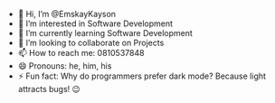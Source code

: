 - 👋 Hi, I’m @EmskayKayson
- 👀 I’m interested in Software Development 
- 🌱 I’m currently learning Software Development
- 💞️ I’m looking to collaborate on Projects
- 📫 How to reach me: 0810537848
- 😄 Pronouns: he, him, his
- ⚡ Fun fact: Why do programmers prefer dark mode? Because light attracts bugs! 😉


<!---
EmskayKayson/EmskayKayson is a ✨ special ✨ repository because its `README.md` (this file) appears on your GitHub profile.
You can click the Preview link to take a look at your changes.
--->
